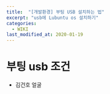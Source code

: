 ```yaml
---
title:  "[개발환경] 부팅 USB 설치하는 법"
excerpt: "usb에 Lubuntu os 설치하기"
categories:
  - WIKI
last_modified_at: 2020-01-19
---
```


# 부팅 usb 조건
- 김건호 얼굴